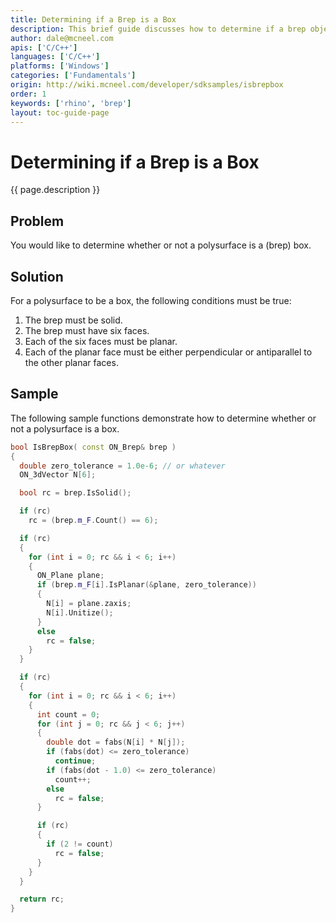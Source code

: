 ```yaml
---
title: Determining if a Brep is a Box
description: This brief guide discusses how to determine if a brep object is a box using C/C++.
author: dale@mcneel.com
apis: ['C/C++']
languages: ['C/C++']
platforms: ['Windows']
categories: ['Fundamentals']
origin: http://wiki.mcneel.com/developer/sdksamples/isbrepbox
order: 1
keywords: ['rhino', 'brep']
layout: toc-guide-page
---
```


# Determining if a Brep is a Box

{{ page.description }}

## Problem

You would like to determine whether or not a polysurface is a (brep) box.

## Solution

For a polysurface to be a box, the following conditions must be true:

1. The brep must be solid.
1. The brep must have six faces.
1. Each of the six faces must be planar.
1. Each of the planar face must be either perpendicular or antiparallel to the other planar faces.

## Sample

The following sample functions demonstrate how to determine whether or not a polysurface is a box.

```cpp
bool IsBrepBox( const ON_Brep& brep )
{
  double zero_tolerance = 1.0e-6; // or whatever
  ON_3dVector N[6];

  bool rc = brep.IsSolid();

  if (rc)
    rc = (brep.m_F.Count() == 6);

  if (rc)
  {
    for (int i = 0; rc && i < 6; i++)
    {
      ON_Plane plane;
      if (brep.m_F[i].IsPlanar(&plane, zero_tolerance))
      {
        N[i] = plane.zaxis;
        N[i].Unitize();
      }
      else
        rc = false;
    }
  }

  if (rc)
  {
    for (int i = 0; rc && i < 6; i++)
    {
      int count = 0;
      for (int j = 0; rc && j < 6; j++)
      {
        double dot = fabs(N[i] * N[j]);
        if (fabs(dot) <= zero_tolerance)
          continue;
        if (fabs(dot - 1.0) <= zero_tolerance)
          count++;
        else
          rc = false;
      }

      if (rc)
      {
        if (2 != count)
          rc = false;
      }
    }
  }

  return rc;
}
```
